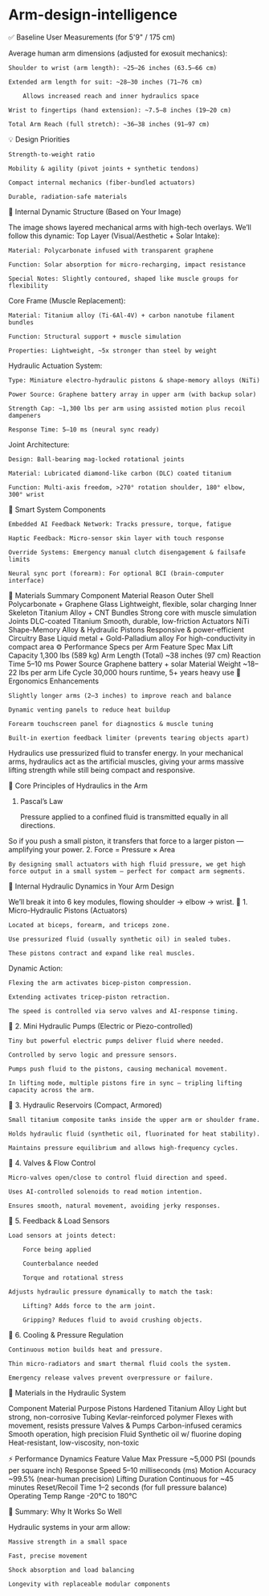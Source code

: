 # Arm-design-intelligence
✅ Baseline User Measurements (for 5'9" / 175 cm)

Average human arm dimensions (adjusted for exosuit mechanics):

    Shoulder to wrist (arm length): ~25–26 inches (63.5–66 cm)

    Extended arm length for suit: ~28–30 inches (71–76 cm)

        Allows increased reach and inner hydraulics space

    Wrist to fingertips (hand extension): ~7.5–8 inches (19–20 cm)

    Total Arm Reach (full stretch): ~36–38 inches (91–97 cm)

💡 Design Priorities

    Strength-to-weight ratio

    Mobility & agility (pivot joints + synthetic tendons)

    Compact internal mechanics (fiber-bundled actuators)

    Durable, radiation-safe materials

🔩 Internal Dynamic Structure (Based on Your Image)

The image shows layered mechanical arms with high-tech overlays. We’ll follow this dynamic:
Top Layer (Visual/Aesthetic + Solar Intake):

    Material: Polycarbonate infused with transparent graphene

    Function: Solar absorption for micro-recharging, impact resistance

    Special Notes: Slightly contoured, shaped like muscle groups for flexibility

Core Frame (Muscle Replacement):

    Material: Titanium alloy (Ti-6Al-4V) + carbon nanotube filament bundles

    Function: Structural support + muscle simulation

    Properties: Lightweight, ~5x stronger than steel by weight

Hydraulic Actuation System:

    Type: Miniature electro-hydraulic pistons & shape-memory alloys (NiTi)

    Power Source: Graphene battery array in upper arm (with backup solar)

    Strength Cap: ~1,300 lbs per arm using assisted motion plus recoil dampeners

    Response Time: 5–10 ms (neural sync ready)

Joint Architecture:

    Design: Ball-bearing mag-locked rotational joints

    Material: Lubricated diamond-like carbon (DLC) coated titanium

    Function: Multi-axis freedom, >270° rotation shoulder, 180° elbow, 300° wrist

🧠 Smart System Components

    Embedded AI Feedback Network: Tracks pressure, torque, fatigue

    Haptic Feedback: Micro-sensor skin layer with touch response

    Override Systems: Emergency manual clutch disengagement & failsafe limits

    Neural sync port (forearm): For optional BCI (brain-computer interface)

🧱 Materials Summary
Component	Material	Reason
Outer Shell	Polycarbonate + Graphene Glass	Lightweight, flexible, solar charging
Inner Skeleton	Titanium Alloy + CNT Bundles	Strong core with muscle simulation
Joints	DLC-coated Titanium	Smooth, durable, low-friction
Actuators	NiTi Shape-Memory Alloy & Hydraulic Pistons	Responsive & power-efficient
Circuitry Base	Liquid metal + Gold-Palladium alloy	For high-conductivity in compact area
⚙️ Performance Specs per Arm
Feature	Spec
Max Lift Capacity	1,300 lbs (589 kg)
Arm Length (Total)	~38 inches (97 cm)
Reaction Time	5–10 ms
Power Source	Graphene battery + solar
Material Weight	~18–22 lbs per arm
Life Cycle	30,000 hours runtime, 5+ years heavy use
📏 Ergonomics Enhancements

    Slightly longer arms (2–3 inches) to improve reach and balance

    Dynamic venting panels to reduce heat buildup

    Forearm touchscreen panel for diagnostics & muscle tuning

    Built-in exertion feedback limiter (prevents tearing objects apart)


Hydraulics use pressurized fluid to transfer energy. In your mechanical arms, 
hydraulics act as the artificial muscles, giving your arms massive lifting strength while still being compact and responsive.

🧠 Core Principles of Hydraulics in the Arm
1. Pascal’s Law

    Pressure applied to a confined fluid is transmitted equally in all directions.

So if you push a small piston, it transfers that force to a larger piston — amplifying your power.
2. Force = Pressure × Area

    By designing small actuators with high fluid pressure, we get high force output in a small system — perfect for compact arm segments.

💪 Internal Hydraulic Dynamics in Your Arm Design

We’ll break it into 6 key modules, flowing shoulder → elbow → wrist.
🧩 1. Micro-Hydraulic Pistons (Actuators)

    Located at biceps, forearm, and triceps zone.

    Use pressurized fluid (usually synthetic oil) in sealed tubes.

    These pistons contract and expand like real muscles.

Dynamic Action:

    Flexing the arm activates bicep-piston compression.

    Extending activates tricep-piston retraction.

    The speed is controlled via servo valves and AI-response timing.

🧩 2. Mini Hydraulic Pumps (Electric or Piezo-controlled)

    Tiny but powerful electric pumps deliver fluid where needed.

    Controlled by servo logic and pressure sensors.

    Pumps push fluid to the pistons, causing mechanical movement.

    In lifting mode, multiple pistons fire in sync — tripling lifting capacity across the arm.

🧩 3. Hydraulic Reservoirs (Compact, Armored)

    Small titanium composite tanks inside the upper arm or shoulder frame.

    Holds hydraulic fluid (synthetic oil, fluorinated for heat stability).

    Maintains pressure equilibrium and allows high-frequency cycles.

🧩 4. Valves & Flow Control

    Micro-valves open/close to control fluid direction and speed.

    Uses AI-controlled solenoids to read motion intention.

    Ensures smooth, natural movement, avoiding jerky responses.

🧩 5. Feedback & Load Sensors

    Load sensors at joints detect:

        Force being applied

        Counterbalance needed

        Torque and rotational stress

    Adjusts hydraulic pressure dynamically to match the task:

        Lifting? Adds force to the arm joint.

        Gripping? Reduces fluid to avoid crushing objects.

🧩 6. Cooling & Pressure Regulation

    Continuous motion builds heat and pressure.

    Thin micro-radiators and smart thermal fluid cools the system.

    Emergency release valves prevent overpressure or failure.

🧰 Materials in the Hydraulic System

Component	Material	Purpose
Pistons	Hardened Titanium Alloy	Light but strong, non-corrosive
Tubing	Kevlar-reinforced polymer	Flexes with movement, resists pressure
Valves & Pumps	Carbon-infused ceramics	Smooth operation, high precision
Fluid	Synthetic oil w/ fluorine doping	Heat-resistant, low-viscosity, non-toxic

⚡ Performance Dynamics
Feature	Value
Max Pressure	~5,000 PSI (pounds per square inch)
Response Speed	5–10 milliseconds (ms)
Motion Accuracy	~99.5% (near-human precision)
Lifting Duration	Continuous for ~45 minutes
Reset/Recoil Time	1–2 seconds (for full pressure balance)
Operating Temp Range	-20°C to 180°C

🎯 Summary: Why It Works So Well

Hydraulic systems in your arm allow:

    Massive strength in a small space

    Fast, precise movement

    Shock absorption and load balancing

    Longevity with replaceable modular components

